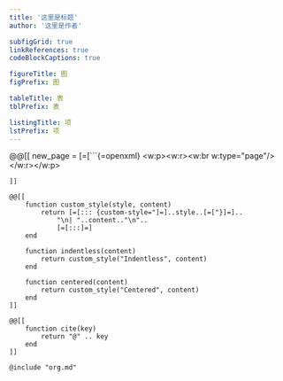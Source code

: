 ```yaml
---
title: '这里是标题'
author: '这里是作者'

subfigGrid: true
linkReferences: true
codeBlockCaptions: true

figureTitle: 图
figPrefix: 图

tableTitle: 表
tblPrefix: 表

listingTitle: 项
lstPrefix: 项
---
```


@@[[
    new_page = [=[```{=openxml}
<w:p><w:r><w:br w:type="page"/></w:r></w:p>
```]=]
]]

@@[[
    function custom_style(style, content)
        return [=[::: {custom-style="]=]..style..[=["}]=]..
            "\n| "..content.."\n"..
            [=[:::]=]
    end

    function indentless(content)
        return custom_style("Indentless", content)
    end

    function centered(content)
        return custom_style("Centered", content)
    end
]]

@@[[
    function cite(key)
        return "@" .. key
    end
]]

@include "org.md"
